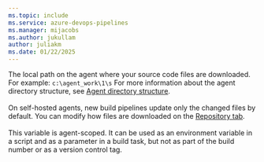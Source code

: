 ```yaml
---
ms.topic: include
ms.service: azure-devops-pipelines
ms.manager: mijacobs
ms.author: jukullam
author: juliakm
ms.date: 01/22/2025
---
```


The local path on the agent where your source code files are downloaded. For example: `c:\agent_work\1\s` For more information about the agent directory structure, see [Agent directory structure](../../agents/agents.md#agent-directory-structure).<br /><br />On self-hosted agents, new build pipelines update only the changed files by default. You can modify how files are downloaded on the [Repository tab](../../repos/index.md).<br/><br/>
This variable is agent-scoped. It can be used as an environment variable in a script and as a parameter in a build task, but not as part of the build number or as a version control tag.